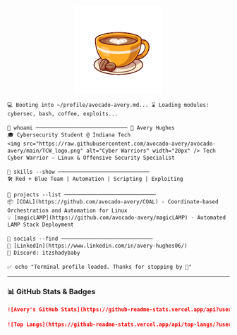 <p align="center">
  <img src="https://raw.githubusercontent.com/avocado-avery/avocado-avery/main/cofee_no_background.png" width="200px" alt="coffee-cup" />
</p>
    
    💻 Booting into ~/profile/avocado-avery.md... ⌛ Loading modules: cybersec, bash, coffee, exploits...

    🧠 whoami ───────────────────────────── 👤 Avery Hughes
    🎓 Cybersecurity Student @ Indiana Tech
    <img src="https://raw.githubusercontent.com/avocado-avery/avocado-avery/main/TCW_logo.png" alt="Cyber Warriors" width="20px" /> Tech Cyber Warrior — Linux & Offensive Security Specialist

    🧰 skills --show ─────────────────────────────
    🛠️ Red + Blue Team | Automation | Scripting | Exploiting

    📁 projects --list ─────────────────────────────
    📦 [COAL](https://github.com/avocado-avery/COAL) - Coordinate-based Orchestration and Automation for Linux
    💡 [magicLAMP](https://github.com/avocado-avery/magicLAMP) - Automated LAMP Stack Deployment

    📡 socials --find ─────────────────────────────
    🔗 [LinkedIn](https://www.linkedin.com/in/avery-hughes06/)
    💬 Discord: itzshadybaby

    ✅ echo "Terminal profile loaded. Thanks for stopping by 👋"


---

### 📊 GitHub Stats & Badges

```markdown
![Avery's GitHub Stats](https://github-readme-stats.vercel.app/api?username=avocado-avery&show_icons=true&hide_border=true&bg_color=2e2e2e&title_color=c68c53&text_color=f5f5dc&icon_color=d2b48c)

![Top Langs](https://github-readme-stats.vercel.app/api/top-langs/?username=avocado-avery&layout=compact&hide_border=true&bg_color=2e2e2e&title_color=c68c53&text_color=f5f5dc&icon_color=d2b48c)
